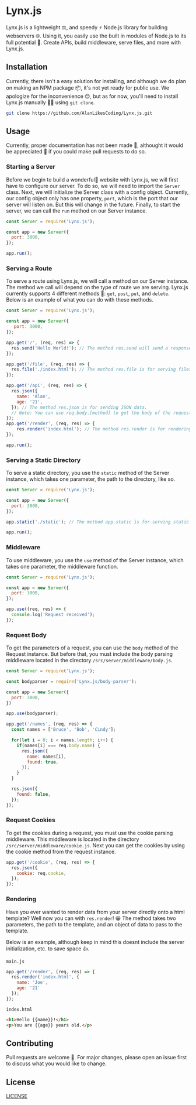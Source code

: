 # Lynx.js

Lynx.js is a lightweight ⚖️, and speedy ⚡️ Node.js library for building webservers 🌐. Using it, you easily use the built in modules of Node.js to its full potential 💫. Create APIs, build middleware, serve files, and more with Lynx.js.

## Installation

Currently, there isn't a easy solution for installing, and although we do plan on making an NPM package 📦, it's not yet ready for public use. We apologize for the inconvenience 😔, but as for now, you'll need to install Lynx.js manually 🧑‍💻 using `git clone`.

```bash
git clone https://github.com/AlanLikesCoding/Lynx.js.git
```

## Usage

Currently, proper documentation has not been made 📄, althought it would be appreciated 🙏 if you could make pull requests to do so.

### Starting a Server

Before we begin to build a wonderful🎉 website with Lynx.js, we will first have to configure our server. To do so, we will need to import the `Server` class. Next, we will initialize the Server class with a config object. Currently, our config object only has one property, `port`, which is the port that our server will listen on. But this will change in the future. Finally, to start the server, we can call the `run` method on our Server instance.

```js
const Server = require('Lynx.js');

const app = new Server({
  port: 3000,
});

app.run();
```

### Serving a Route

To serve a route using Lynx.js, we will call a method on our Server instance. The method we call will depend on the type of route we are serving. Lynx.js currently supports 4 different methods 💪: `get`, `post`, `put`, and `delete`.  
Below is an example of what you can do with these methods.

```js
const Server = require('Lynx.js');

const app = new Server({
   port: 3000,
});

app.get('/', (req, res) => {
  res.send('Hello World!'); // The method res.send will send a response to the client.
});

app.get('/file', (req, res) => {
  res.file('./index.html'); // The method res.file is for serving files.
});

app.get('/api', (req, res) => {
  res.json({
    name: 'Alan',
    age: '21',
  }); // The method res.json is for sending JSON data.
  // Note: You can use req.body.[method] to get the body of the request.
});
app.get('/render', (req, res) => {
    res.render('index.html'); // The method res.render is for rendering templates. More on that later
});

app.run();
```

### Serving a Static Directory

To serve a static directory, you use the `static` method of the Server instance, which takes one parameter, the path to the directory, like so.
```js
const Server = require('Lynx.js');

const app = new Server({
  port: 3000,
});

app.static('./static'); // The method app.static is for serving static directories.

app.run();
```

### Middleware
To use middleware, you use the `use` method of the Server instance, which takes one parameter, the middleware function.
```js
const Server = require('Lynx.js');

const app = new Server({
  port: 3000,
});

app.use((req, res) => {
  console.log('Request received');
});
```

### Request Body
To get the parameters of a request, you can use the `body` method of the Request instance. But before that, you must include the body parsing middleware located in the directory `/src/server/middleware/body.js`.
```js
const Server = require('Lynx.js');

const bodyparser = require('Lynx.js/body-parser');

const app = new Server({
  port: 3000,
})

app.use(bodyparser);

app.get('/names', (req, res) => {
  const names = ['Bruce', 'Bob', 'Cindy'];

  for(let i = 0; i < names.length; i++) {
    if(names[i] === req.body.name) {
      res.json({
        name: names[i],
        found: true,
      });
    } 
  }

  res.json({
    found: false,
  });
});
```

### Request Cookies
To get the cookies during a request, you must use the cookie parsing middleware. This middleware is located in the directory `/src/server/middleware/cookie.js`. Next you can get the cookies by using the cookie method from the request instance.
```js
app.get('/cookie', (req, res) => {
  res.json({
    cookie: req.cookie,
  });
});
```

### Rendering
Have you ever wanted to render data from your server directly onto a html template? Well now you can with `res.render`! 😀 The method takes two parameters, the path to the template, and an object of data to pass to the template.

Below is an example, although keep in mind this doesnt include the server initialization, etc. to save space 👍.

`main.js`
```js
app.get('/render', (req, res) => {
  res.render('index.html', {
    name: 'Joe',
    age: '21'
  });
});
```

`index.html`
```html
<h1>Hello {{name}}!</h1>
<p>You are {{age}} years old.</p>
```

## Contributing

Pull requests are welcome 🤗. For major changes, please open an issue first to discuss what you would like to change.

## License

[LICENSE](LICENSE.txt)
